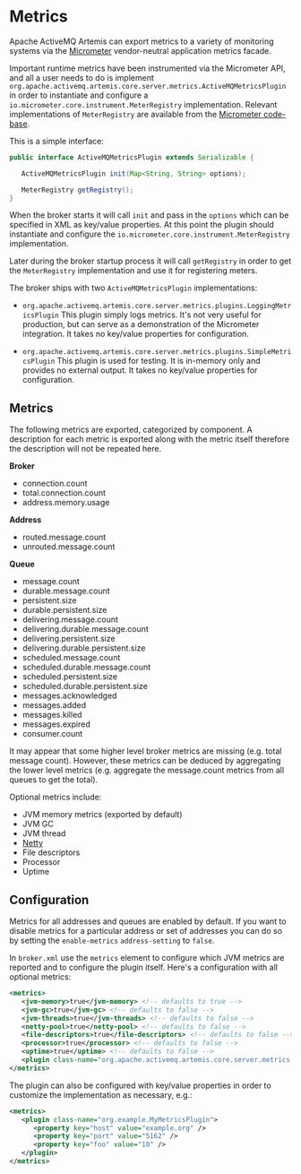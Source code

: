 # Metrics

Apache ActiveMQ Artemis can export metrics to a variety of monitoring systems
via the [Micrometer](https://micrometer.io/) vendor-neutral application metrics
facade.

Important runtime metrics have been instrumented via the Micrometer API, and
all a user needs to do is implement `org.apache.activemq.artemis.core.server.metrics.ActiveMQMetricsPlugin`
in order to instantiate and configure a `io.micrometer.core.instrument.MeterRegistry`
implementation. Relevant implementations of `MeterRegistry` are available from
the [Micrometer code-base](https://github.com/micrometer-metrics/micrometer/tree/master/implementations).

This is a simple interface:

```java
public interface ActiveMQMetricsPlugin extends Serializable {

   ActiveMQMetricsPlugin init(Map<String, String> options);

   MeterRegistry getRegistry();
}
```

When the broker starts it will call `init` and pass in the `options` which can
be specified in XML as key/value properties. At this point the plugin should
instantiate and configure the `io.micrometer.core.instrument.MeterRegistry`
implementation.

Later during the broker startup process it will call `getRegistry` in order to
get the `MeterRegistry` implementation and use it for registering meters.

The broker ships with two `ActiveMQMetricsPlugin` implementations:

- `org.apache.activemq.artemis.core.server.metrics.plugins.LoggingMetricsPlugin`
  This plugin simply logs metrics. It's not very useful for production, but can
  serve as a demonstration of the Micrometer integration. It takes no key/value
  properties for configuration.

- `org.apache.activemq.artemis.core.server.metrics.plugins.SimpleMetricsPlugin`
  This plugin is used for testing. It is in-memory only and provides no external
  output. It takes no key/value properties for configuration.

## Metrics

The following metrics are exported, categorized by component. A description for
each metric is exported along with the metric itself therefore the description
will not be repeated here.

**Broker**

- connection.count
- total.connection.count
- address.memory.usage

**Address**

- routed.message.count
- unrouted.message.count

**Queue**

- message.count
- durable.message.count
- persistent.size
- durable.persistent.size
- delivering.message.count
- delivering.durable.message.count
- delivering.persistent.size
- delivering.durable.persistent.size
- scheduled.message.count
- scheduled.durable.message.count
- scheduled.persistent.size
- scheduled.durable.persistent.size
- messages.acknowledged
- messages.added
- messages.killed
- messages.expired
- consumer.count

It may appear that some higher level broker metrics are missing (e.g. total
message count). However, these metrics can be deduced by aggregating the
lower level metrics (e.g. aggregate the message.count metrics from all queues
to get the total).

Optional metrics include:

- JVM memory metrics (exported by default)
- JVM GC
- JVM thread
- [Netty](https://netty.io/4.1/api/io/netty/buffer/PooledByteBufAllocatorMetric.html)
- File descriptors
- Processor
- Uptime

## Configuration

Metrics for all addresses and queues are enabled by default. If you want to
disable metrics for a particular address or set of addresses you can do so by
setting the `enable-metrics` `address-setting` to `false`.

In `broker.xml` use the `metrics` element to configure which JVM metrics are
reported and to configure the plugin itself. Here's a configuration with all
optional metrics:

```xml
<metrics>
   <jvm-memory>true</jvm-memory> <!-- defaults to true -->
   <jvm-gc>true</jvm-gc> <!-- defaults to false -->
   <jvm-threads>true</jvm-threads> <!-- defaults to false -->
   <netty-pool>true</netty-pool> <!-- defaults to false -->
   <file-descriptors>true</file-descriptors> <!-- defaults to false -->
   <processor>true</processor> <!-- defaults to false -->
   <uptime>true</uptime> <!-- defaults to false -->
   <plugin class-name="org.apache.activemq.artemis.core.server.metrics.plugins.LoggingMetricsPlugin"/>
</metrics>
```

The plugin can also be configured with key/value properties in order to
customize the implementation as necessary, e.g.:

```xml
<metrics>
   <plugin class-name="org.example.MyMetricsPlugin">
      <property key="host" value="example.org" />
      <property key="port" value="5162" />
      <property key="foo" value="10" />
   </plugin>
</metrics>
```